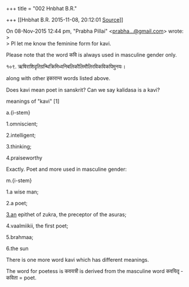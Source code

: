 +++
title = "002 Hnbhat B.R."

+++
[[Hnbhat B.R.	2015-11-08, 20:12:01 [Source](https://groups.google.com/g/samskrita/c/qtbSWrteDQU)]]



  
On 08-Nov-2015 12:44 pm, "Prabha Pillai" \<[prabha...@gmail.com]()\> wrote:  
\>  
\> Pl let me know the feminine form for kavi.

Please note that the word कवि is always used in masculine gender only.

१०९. ऋषिराशिदृतिग्रन्थिक्रिमिध्वनिबलिकौलिमौलिरविकविकपिमुनयः।

along with other इकारान्त words listed above.

Does kavi mean poet in sanskrit? Can we say kalidasa is a kavi?  

meanings of "kavi" \[1\]

a.{i-stem}

1.omniscient;

2.intelligent;

3.thinking;

4.praiseworthy  

Exactly. Poet and more used in masculine gender:

m.{i-stem}

1.a wise man;

2.a poet;

[3.an](http://3.an) epithet of zukra, the preceptor of the asuras;

4.vaalmiikii, the first poet;

5.brahmaa;

6.the sun

There is one more word kavi which has different meanings.  

The word for poetess is कवयत्री is derived from the masculine word कवयितृृ - कविता = poet.

